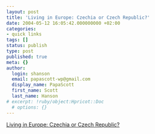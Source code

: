 ```yaml
---
layout: post
title: 'Living in Europe: Czechia or Czech Republic?'
date: 2004-05-12 16:05:42.000000000 +02:00
categories:
- quick links
tags: []
status: publish
type: post
published: true
meta: {}
author:
  login: shanson
  email: papascott-wp@gmail.com
  display_name: PapaScott
  first_name: Scott
  last_name: Hanson
# excerpt: !ruby/object:Hpricot::Doc
  # options: {}
---
```

<p><a title="Maybe they need a symbol, like Prince used to have" href="http://www.livingineurope.net/archives/000253.html">Living in Europe: Czechia or Czech Republic?</a></p>
